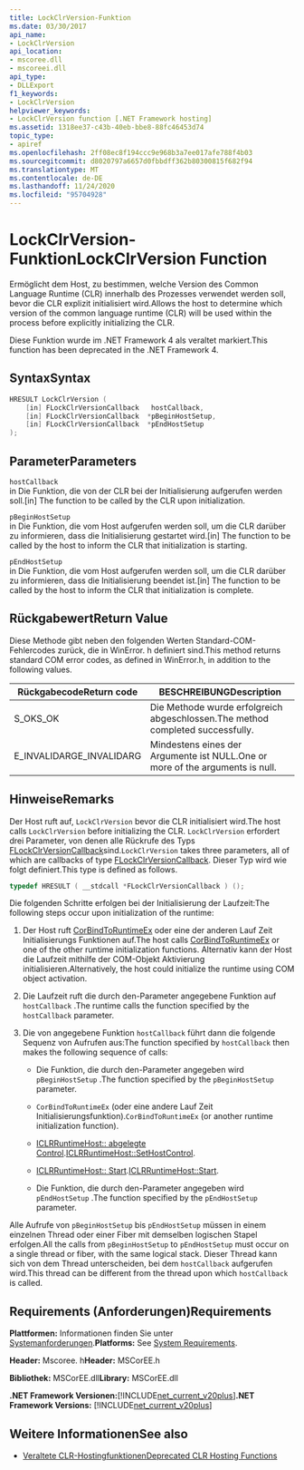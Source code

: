 ```yaml
---
title: LockClrVersion-Funktion
ms.date: 03/30/2017
api_name:
- LockClrVersion
api_location:
- mscoree.dll
- mscoreei.dll
api_type:
- DLLExport
f1_keywords:
- LockClrVersion
helpviewer_keywords:
- LockClrVersion function [.NET Framework hosting]
ms.assetid: 1318ee37-c43b-40eb-bbe8-88fc46453d74
topic_type:
- apiref
ms.openlocfilehash: 2ff08ec8f194ccc9e968b3a7ee017afe788f4b03
ms.sourcegitcommit: d8020797a6657d0fbbdff362b80300815f682f94
ms.translationtype: MT
ms.contentlocale: de-DE
ms.lasthandoff: 11/24/2020
ms.locfileid: "95704928"
---
```

# <a name="lockclrversion-function"></a><span data-ttu-id="d13c4-102">LockClrVersion-Funktion</span><span class="sxs-lookup"><span data-stu-id="d13c4-102">LockClrVersion Function</span></span>

<span data-ttu-id="d13c4-103">Ermöglicht dem Host, zu bestimmen, welche Version des Common Language Runtime (CLR) innerhalb des Prozesses verwendet werden soll, bevor die CLR explizit initialisiert wird.</span><span class="sxs-lookup"><span data-stu-id="d13c4-103">Allows the host to determine which version of the common language runtime (CLR) will be used within the process before explicitly initializing the CLR.</span></span>  
  
 <span data-ttu-id="d13c4-104">Diese Funktion wurde im .NET Framework 4 als veraltet markiert.</span><span class="sxs-lookup"><span data-stu-id="d13c4-104">This function has been deprecated in the .NET Framework 4.</span></span>  
  
## <a name="syntax"></a><span data-ttu-id="d13c4-105">Syntax</span><span class="sxs-lookup"><span data-stu-id="d13c4-105">Syntax</span></span>  
  
```cpp  
HRESULT LockClrVersion (  
    [in] FLockClrVersionCallback   hostCallback,  
    [in] FLockClrVersionCallback  *pBeginHostSetup,  
    [in] FLockClrVersionCallback  *pEndHostSetup  
);  
```  
  
## <a name="parameters"></a><span data-ttu-id="d13c4-106">Parameter</span><span class="sxs-lookup"><span data-stu-id="d13c4-106">Parameters</span></span>  

 `hostCallback`  
 <span data-ttu-id="d13c4-107">in Die Funktion, die von der CLR bei der Initialisierung aufgerufen werden soll.</span><span class="sxs-lookup"><span data-stu-id="d13c4-107">[in] The function to be called by the CLR upon initialization.</span></span>  
  
 `pBeginHostSetup`  
 <span data-ttu-id="d13c4-108">in Die Funktion, die vom Host aufgerufen werden soll, um die CLR darüber zu informieren, dass die Initialisierung gestartet wird.</span><span class="sxs-lookup"><span data-stu-id="d13c4-108">[in] The function to be called by the host to inform the CLR that initialization is starting.</span></span>  
  
 `pEndHostSetup`  
 <span data-ttu-id="d13c4-109">in Die Funktion, die vom Host aufgerufen werden soll, um die CLR darüber zu informieren, dass die Initialisierung beendet ist.</span><span class="sxs-lookup"><span data-stu-id="d13c4-109">[in] The function to be called by the host to inform the CLR that initialization is complete.</span></span>  
  
## <a name="return-value"></a><span data-ttu-id="d13c4-110">Rückgabewert</span><span class="sxs-lookup"><span data-stu-id="d13c4-110">Return Value</span></span>  

 <span data-ttu-id="d13c4-111">Diese Methode gibt neben den folgenden Werten Standard-COM-Fehlercodes zurück, die in WinError. h definiert sind.</span><span class="sxs-lookup"><span data-stu-id="d13c4-111">This method returns standard COM error codes, as defined in WinError.h, in addition to the following values.</span></span>  
  
|<span data-ttu-id="d13c4-112">Rückgabecode</span><span class="sxs-lookup"><span data-stu-id="d13c4-112">Return code</span></span>|<span data-ttu-id="d13c4-113">BESCHREIBUNG</span><span class="sxs-lookup"><span data-stu-id="d13c4-113">Description</span></span>|  
|-----------------|-----------------|  
|<span data-ttu-id="d13c4-114">S_OK</span><span class="sxs-lookup"><span data-stu-id="d13c4-114">S_OK</span></span>|<span data-ttu-id="d13c4-115">Die Methode wurde erfolgreich abgeschlossen.</span><span class="sxs-lookup"><span data-stu-id="d13c4-115">The method completed successfully.</span></span>|  
|<span data-ttu-id="d13c4-116">E_INVALIDARG</span><span class="sxs-lookup"><span data-stu-id="d13c4-116">E_INVALIDARG</span></span>|<span data-ttu-id="d13c4-117">Mindestens eines der Argumente ist NULL.</span><span class="sxs-lookup"><span data-stu-id="d13c4-117">One or more of the arguments is null.</span></span>|  
  
## <a name="remarks"></a><span data-ttu-id="d13c4-118">Hinweise</span><span class="sxs-lookup"><span data-stu-id="d13c4-118">Remarks</span></span>  

 <span data-ttu-id="d13c4-119">Der Host ruft auf, `LockClrVersion` bevor die CLR initialisiert wird.</span><span class="sxs-lookup"><span data-stu-id="d13c4-119">The host calls `LockClrVersion` before initializing the CLR.</span></span> <span data-ttu-id="d13c4-120">`LockClrVersion` erfordert drei Parameter, von denen alle Rückrufe des Typs [FLockClrVersionCallback](flockclrversioncallback-function-pointer.md)sind.</span><span class="sxs-lookup"><span data-stu-id="d13c4-120">`LockClrVersion` takes three parameters, all of which are callbacks of type [FLockClrVersionCallback](flockclrversioncallback-function-pointer.md).</span></span> <span data-ttu-id="d13c4-121">Dieser Typ wird wie folgt definiert.</span><span class="sxs-lookup"><span data-stu-id="d13c4-121">This type is defined as follows.</span></span>  
  
```cpp  
typedef HRESULT ( __stdcall *FLockClrVersionCallback ) ();  
```  
  
 <span data-ttu-id="d13c4-122">Die folgenden Schritte erfolgen bei der Initialisierung der Laufzeit:</span><span class="sxs-lookup"><span data-stu-id="d13c4-122">The following steps occur upon initialization of the runtime:</span></span>  
  
1. <span data-ttu-id="d13c4-123">Der Host ruft [CorBindToRuntimeEx](corbindtoruntimeex-function.md) oder eine der anderen Lauf Zeit Initialisierungs Funktionen auf.</span><span class="sxs-lookup"><span data-stu-id="d13c4-123">The host calls [CorBindToRuntimeEx](corbindtoruntimeex-function.md) or one of the other runtime initialization functions.</span></span> <span data-ttu-id="d13c4-124">Alternativ kann der Host die Laufzeit mithilfe der COM-Objekt Aktivierung initialisieren.</span><span class="sxs-lookup"><span data-stu-id="d13c4-124">Alternatively, the host could initialize the runtime using COM object activation.</span></span>  
  
2. <span data-ttu-id="d13c4-125">Die Laufzeit ruft die durch den-Parameter angegebene Funktion auf `hostCallback` .</span><span class="sxs-lookup"><span data-stu-id="d13c4-125">The runtime calls the function specified by the `hostCallback` parameter.</span></span>  
  
3. <span data-ttu-id="d13c4-126">Die von angegebene Funktion `hostCallback` führt dann die folgende Sequenz von Aufrufen aus:</span><span class="sxs-lookup"><span data-stu-id="d13c4-126">The function specified by `hostCallback` then makes the following sequence of calls:</span></span>  
  
    - <span data-ttu-id="d13c4-127">Die Funktion, die durch den-Parameter angegeben wird `pBeginHostSetup` .</span><span class="sxs-lookup"><span data-stu-id="d13c4-127">The function specified by the `pBeginHostSetup` parameter.</span></span>  
  
    - <span data-ttu-id="d13c4-128">`CorBindToRuntimeEx` (oder eine andere Lauf Zeit Initialisierungsfunktion).</span><span class="sxs-lookup"><span data-stu-id="d13c4-128">`CorBindToRuntimeEx` (or another runtime initialization function).</span></span>  
  
    - <span data-ttu-id="d13c4-129">[ICLRRuntimeHost:: abgelegte Control](iclrruntimehost-sethostcontrol-method.md).</span><span class="sxs-lookup"><span data-stu-id="d13c4-129">[ICLRRuntimeHost::SetHostControl](iclrruntimehost-sethostcontrol-method.md).</span></span>  
  
    - <span data-ttu-id="d13c4-130">[ICLRRuntimeHost:: Start](iclrruntimehost-start-method.md).</span><span class="sxs-lookup"><span data-stu-id="d13c4-130">[ICLRRuntimeHost::Start](iclrruntimehost-start-method.md).</span></span>  
  
    - <span data-ttu-id="d13c4-131">Die Funktion, die durch den-Parameter angegeben wird `pEndHostSetup` .</span><span class="sxs-lookup"><span data-stu-id="d13c4-131">The function specified by the `pEndHostSetup` parameter.</span></span>  
  
 <span data-ttu-id="d13c4-132">Alle Aufrufe von `pBeginHostSetup` bis `pEndHostSetup` müssen in einem einzelnen Thread oder einer Fiber mit demselben logischen Stapel erfolgen.</span><span class="sxs-lookup"><span data-stu-id="d13c4-132">All the calls from `pBeginHostSetup` to `pEndHostSetup` must occur on a single thread or fiber, with the same logical stack.</span></span> <span data-ttu-id="d13c4-133">Dieser Thread kann sich von dem Thread unterscheiden, bei dem `hostCallback` aufgerufen wird.</span><span class="sxs-lookup"><span data-stu-id="d13c4-133">This thread can be different from the thread upon which `hostCallback` is called.</span></span>  
  
## <a name="requirements"></a><span data-ttu-id="d13c4-134">Requirements (Anforderungen)</span><span class="sxs-lookup"><span data-stu-id="d13c4-134">Requirements</span></span>  

 <span data-ttu-id="d13c4-135">**Plattformen:** Informationen finden Sie unter [Systemanforderungen](../../get-started/system-requirements.md).</span><span class="sxs-lookup"><span data-stu-id="d13c4-135">**Platforms:** See [System Requirements](../../get-started/system-requirements.md).</span></span>  
  
 <span data-ttu-id="d13c4-136">**Header:** Mscoree. h</span><span class="sxs-lookup"><span data-stu-id="d13c4-136">**Header:** MSCorEE.h</span></span>  
  
 <span data-ttu-id="d13c4-137">**Bibliothek:** MSCorEE.dll</span><span class="sxs-lookup"><span data-stu-id="d13c4-137">**Library:** MSCorEE.dll</span></span>  
  
 <span data-ttu-id="d13c4-138">**.NET Framework Versionen:**[!INCLUDE[net_current_v20plus](../../../../includes/net-current-v20plus-md.md)]</span><span class="sxs-lookup"><span data-stu-id="d13c4-138">**.NET Framework Versions:** [!INCLUDE[net_current_v20plus](../../../../includes/net-current-v20plus-md.md)]</span></span>  
  
## <a name="see-also"></a><span data-ttu-id="d13c4-139">Weitere Informationen</span><span class="sxs-lookup"><span data-stu-id="d13c4-139">See also</span></span>

- [<span data-ttu-id="d13c4-140">Veraltete CLR-Hostingfunktionen</span><span class="sxs-lookup"><span data-stu-id="d13c4-140">Deprecated CLR Hosting Functions</span></span>](deprecated-clr-hosting-functions.md)
